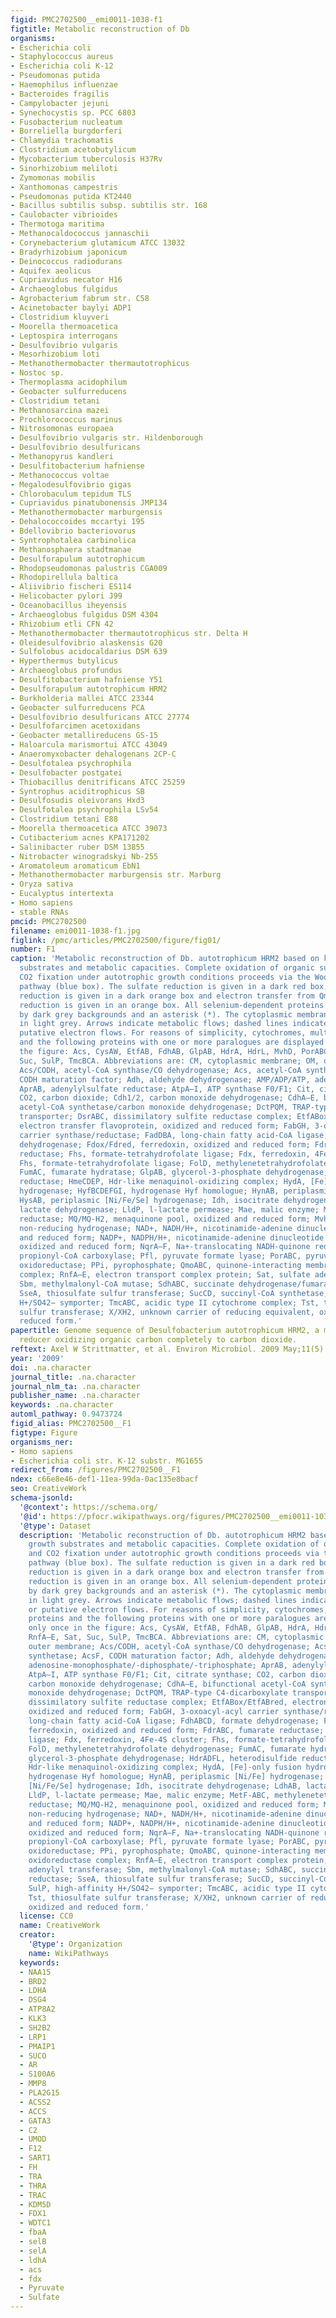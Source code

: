 ```yaml
---
figid: PMC2702500__emi0011-1038-f1
figtitle: Metabolic reconstruction of Db
organisms:
- Escherichia coli
- Staphylococcus aureus
- Escherichia coli K-12
- Pseudomonas putida
- Haemophilus influenzae
- Bacteroides fragilis
- Campylobacter jejuni
- Synechocystis sp. PCC 6803
- Fusobacterium nucleatum
- Borreliella burgdorferi
- Chlamydia trachomatis
- Clostridium acetobutylicum
- Mycobacterium tuberculosis H37Rv
- Sinorhizobium meliloti
- Zymomonas mobilis
- Xanthomonas campestris
- Pseudomonas putida KT2440
- Bacillus subtilis subsp. subtilis str. 168
- Caulobacter vibrioides
- Thermotoga maritima
- Methanocaldococcus jannaschii
- Corynebacterium glutamicum ATCC 13032
- Bradyrhizobium japonicum
- Deinococcus radiodurans
- Aquifex aeolicus
- Cupriavidus necator H16
- Archaeoglobus fulgidus
- Agrobacterium fabrum str. C58
- Acinetobacter baylyi ADP1
- Clostridium kluyveri
- Moorella thermoacetica
- Leptospira interrogans
- Desulfovibrio vulgaris
- Mesorhizobium loti
- Methanothermobacter thermautotrophicus
- Nostoc sp.
- Thermoplasma acidophilum
- Geobacter sulfurreducens
- Clostridium tetani
- Methanosarcina mazei
- Prochlorococcus marinus
- Nitrosomonas europaea
- Desulfovibrio vulgaris str. Hildenborough
- Desulfovibrio desulfuricans
- Methanopyrus kandleri
- Desulfitobacterium hafniense
- Methanococcus voltae
- Megalodesulfovibrio gigas
- Chlorobaculum tepidum TLS
- Cupriavidus pinatubonensis JMP134
- Methanothermobacter marburgensis
- Dehalococcoides mccartyi 195
- Bdellovibrio bacteriovorus
- Syntrophotalea carbinolica
- Methanosphaera stadtmanae
- Desulforapulum autotrophicum
- Rhodopseudomonas palustris CGA009
- Rhodopirellula baltica
- Aliivibrio fischeri ES114
- Helicobacter pylori J99
- Oceanobacillus iheyensis
- Archaeoglobus fulgidus DSM 4304
- Rhizobium etli CFN 42
- Methanothermobacter thermautotrophicus str. Delta H
- Oleidesulfovibrio alaskensis G20
- Sulfolobus acidocaldarius DSM 639
- Hyperthermus butylicus
- Archaeoglobus profundus
- Desulfitobacterium hafniense Y51
- Desulforapulum autotrophicum HRM2
- Burkholderia mallei ATCC 23344
- Geobacter sulfurreducens PCA
- Desulfovibrio desulfuricans ATCC 27774
- Desulfofarcimen acetoxidans
- Geobacter metallireducens GS-15
- Haloarcula marismortui ATCC 43049
- Anaeromyxobacter dehalogenans 2CP-C
- Desulfotalea psychrophila
- Desulfobacter postgatei
- Thiobacillus denitrificans ATCC 25259
- Syntrophus aciditrophicus SB
- Desulfosudis oleivorans Hxd3
- Desulfotalea psychrophila LSv54
- Clostridium tetani E88
- Moorella thermoacetica ATCC 39073
- Cutibacterium acnes KPA171202
- Salinibacter ruber DSM 13855
- Nitrobacter winogradskyi Nb-255
- Aromatoleum aromaticum EbN1
- Methanothermobacter marburgensis str. Marburg
- Oryza sativa
- Eucalyptus intertexta
- Homo sapiens
- stable RNAs
pmcid: PMC2702500
filename: emi0011-1038-f1.jpg
figlink: /pmc/articles/PMC2702500/figure/fig01/
number: F1
caption: 'Metabolic reconstruction of Db. autotrophicum HRM2 based on known growth
  substrates and metabolic capacities. Complete oxidation of organic substrates and
  CO2 fixation under autotrophic growth conditions proceeds via the Wood–Ljungdahl
  pathway (blue box). The sulfate reduction is given in a dark red box, heterodisulfide
  reduction is given in a dark orange box and electron transfer from Qmo to sulfate
  reduction is given in an orange box. All selenium-dependent proteins are marked
  by dark grey backgrounds and an asterisk (*). The cytoplasmic membrane is given
  in light grey. Arrows indicate metabolic flows; dashed lines indicate assumed or
  putative electron flows. For reasons of simplicity, cytochromes, multihaem proteins
  and the following proteins with one or more paralogues are displayed only once in
  the figure: Acs, CysAW, EtfAB, FdhAB, GlpAB, HdrA, HdrL, MvhD, PorABC, RnfA–E, Sat,
  Suc, SulP, TmcBCA. Abbreviations are: CM, cytoplasmic membrane; OM, outer membrane;
  Acs/CODH, acetyl-CoA synthase/CO dehydrogenase; Acs, acetyl-CoA synthetase; AcsF,
  CODH maturation factor; Adh, aldehyde dehydrogenase; AMP/ADP/ATP, adenosine-monophosphate/-diphosphate/-triphosphate;
  AprAB, adenylylsulfate reductase; AtpA–I, ATP synthase F0/F1; Cit, citrate synthase;
  CO2, carbon dioxide; Cdh1/2, carbon monoxide dehydrogenase; CdhA–E, bifunctional
  acetyl-CoA synthetase/carbon monoxide dehydrogenase; DctPQM, TRAP-type C4-dicarboxylate
  transporter; DsrABC, dissimilatory sulfite reductase complex; EtfABox/EtfABred,
  electron transfer flavoprotein, oxidized and reduced form; FabGH, 3-oxoacyl-acyl
  carrier synthase/reductase; FadDBA, long-chain fatty acid-CoA ligase; FdhABCD, formate
  dehydrogenase; Fdox/Fdred, ferredoxin, oxidized and reduced form; FdrABC, fumarate
  reductase; Fhs, formate-tetrahydrofolate ligase; Fdx, ferredoxin, 4Fe-4S cluster;
  Fhs, formate-tetrahydrofolate ligase; FolD, methylenetetrahydrofolate dehydrogenase;
  FumAC, fumarate hydratase; GlpAB, glycerol-3-phosphate dehydrogenase; HdrADFL, heterodisulfide
  reductase; HmeCDEP, Hdr-like menaquinol-oxidizing complex; HydA, [Fe]-only fusion
  hydrogenase; HyfBCDEFGI, hydrogenase Hyf homologue; HynAB, periplasmic [Ni/Fe] hydrogenase;
  HysAB, periplasmic [Ni/Fe/Se] hydrogenase; Idh, isocitrate dehydrogenase; LdhAB,
  lactate dehydrogenase; LldP, l-lactate permease; Mae, malic enzyme; MetF-ABC, methylenetetrahydrofolate
  reductase; MQ/MQ-H2, menaquinone pool, oxidized and reduced form; MvhADG, methylviologen
  non-reducing hydrogenase; NAD+, NADH/H+, nicotinamide-adenine dinucleotide, oxidized
  and reduced form; NADP+, NADPH/H+, nicotinamide-adenine dinucleotide phosphate,
  oxidized and reduced form; NqrA–F, Na+-translocating NADH-quinone reductase; PccB,
  propionyl-CoA carboxylase; Pfl, pyruvate formate lyase; PorABC, pyruvate:ferredoxin
  oxidoreductase; PPi, pyrophosphate; QmoABC, quinone-interacting membrane-bound oxidoreductase
  complex; RnfA–E, electron transport complex protein; Sat, sulfate adenylyl transferase;
  Sbm, methylmalonyl-CoA mutase; SdhABC, succinate dehydrogenase/fumarate reductase;
  SseA, thiosulfate sulfur transferase; SucCD, succinyl-CoA synthetase; SulP, high-affinity
  H+/SO42− symporter; TmcABC, acidic type II cytochrome complex; Tst, thiosulfate
  sulfur transferase; X/XH2, unknown carrier of reducing equivalent, oxidized and
  reduced form.'
papertitle: Genome sequence of Desulfobacterium autotrophicum HRM2, a marine sulfate
  reducer oxidizing organic carbon completely to carbon dioxide.
reftext: Axel W Strittmatter, et al. Environ Microbiol. 2009 May;11(5):1038-1055.
year: '2009'
doi: .na.character
journal_title: .na.character
journal_nlm_ta: .na.character
publisher_name: .na.character
keywords: .na.character
automl_pathway: 0.9473724
figid_alias: PMC2702500__F1
figtype: Figure
organisms_ner:
- Homo sapiens
- Escherichia coli str. K-12 substr. MG1655
redirect_from: /figures/PMC2702500__F1
ndex: c66e8e46-def1-11ea-99da-0ac135e8bacf
seo: CreativeWork
schema-jsonld:
  '@context': https://schema.org/
  '@id': https://pfocr.wikipathways.org/figures/PMC2702500__emi0011-1038-f1.html
  '@type': Dataset
  description: 'Metabolic reconstruction of Db. autotrophicum HRM2 based on known
    growth substrates and metabolic capacities. Complete oxidation of organic substrates
    and CO2 fixation under autotrophic growth conditions proceeds via the Wood–Ljungdahl
    pathway (blue box). The sulfate reduction is given in a dark red box, heterodisulfide
    reduction is given in a dark orange box and electron transfer from Qmo to sulfate
    reduction is given in an orange box. All selenium-dependent proteins are marked
    by dark grey backgrounds and an asterisk (*). The cytoplasmic membrane is given
    in light grey. Arrows indicate metabolic flows; dashed lines indicate assumed
    or putative electron flows. For reasons of simplicity, cytochromes, multihaem
    proteins and the following proteins with one or more paralogues are displayed
    only once in the figure: Acs, CysAW, EtfAB, FdhAB, GlpAB, HdrA, HdrL, MvhD, PorABC,
    RnfA–E, Sat, Suc, SulP, TmcBCA. Abbreviations are: CM, cytoplasmic membrane; OM,
    outer membrane; Acs/CODH, acetyl-CoA synthase/CO dehydrogenase; Acs, acetyl-CoA
    synthetase; AcsF, CODH maturation factor; Adh, aldehyde dehydrogenase; AMP/ADP/ATP,
    adenosine-monophosphate/-diphosphate/-triphosphate; AprAB, adenylylsulfate reductase;
    AtpA–I, ATP synthase F0/F1; Cit, citrate synthase; CO2, carbon dioxide; Cdh1/2,
    carbon monoxide dehydrogenase; CdhA–E, bifunctional acetyl-CoA synthetase/carbon
    monoxide dehydrogenase; DctPQM, TRAP-type C4-dicarboxylate transporter; DsrABC,
    dissimilatory sulfite reductase complex; EtfABox/EtfABred, electron transfer flavoprotein,
    oxidized and reduced form; FabGH, 3-oxoacyl-acyl carrier synthase/reductase; FadDBA,
    long-chain fatty acid-CoA ligase; FdhABCD, formate dehydrogenase; Fdox/Fdred,
    ferredoxin, oxidized and reduced form; FdrABC, fumarate reductase; Fhs, formate-tetrahydrofolate
    ligase; Fdx, ferredoxin, 4Fe-4S cluster; Fhs, formate-tetrahydrofolate ligase;
    FolD, methylenetetrahydrofolate dehydrogenase; FumAC, fumarate hydratase; GlpAB,
    glycerol-3-phosphate dehydrogenase; HdrADFL, heterodisulfide reductase; HmeCDEP,
    Hdr-like menaquinol-oxidizing complex; HydA, [Fe]-only fusion hydrogenase; HyfBCDEFGI,
    hydrogenase Hyf homologue; HynAB, periplasmic [Ni/Fe] hydrogenase; HysAB, periplasmic
    [Ni/Fe/Se] hydrogenase; Idh, isocitrate dehydrogenase; LdhAB, lactate dehydrogenase;
    LldP, l-lactate permease; Mae, malic enzyme; MetF-ABC, methylenetetrahydrofolate
    reductase; MQ/MQ-H2, menaquinone pool, oxidized and reduced form; MvhADG, methylviologen
    non-reducing hydrogenase; NAD+, NADH/H+, nicotinamide-adenine dinucleotide, oxidized
    and reduced form; NADP+, NADPH/H+, nicotinamide-adenine dinucleotide phosphate,
    oxidized and reduced form; NqrA–F, Na+-translocating NADH-quinone reductase; PccB,
    propionyl-CoA carboxylase; Pfl, pyruvate formate lyase; PorABC, pyruvate:ferredoxin
    oxidoreductase; PPi, pyrophosphate; QmoABC, quinone-interacting membrane-bound
    oxidoreductase complex; RnfA–E, electron transport complex protein; Sat, sulfate
    adenylyl transferase; Sbm, methylmalonyl-CoA mutase; SdhABC, succinate dehydrogenase/fumarate
    reductase; SseA, thiosulfate sulfur transferase; SucCD, succinyl-CoA synthetase;
    SulP, high-affinity H+/SO42− symporter; TmcABC, acidic type II cytochrome complex;
    Tst, thiosulfate sulfur transferase; X/XH2, unknown carrier of reducing equivalent,
    oxidized and reduced form.'
  license: CC0
  name: CreativeWork
  creator:
    '@type': Organization
    name: WikiPathways
  keywords:
  - NAA15
  - BRD2
  - LDHA
  - DSG4
  - ATP8A2
  - KLK3
  - SH2B2
  - LRP1
  - PMAIP1
  - SUCO
  - AR
  - S100A6
  - MMP8
  - PLA2G15
  - ACSS2
  - ACCS
  - GATA3
  - C2
  - UMOD
  - F12
  - SART1
  - FH
  - TRA
  - THRA
  - TRAC
  - KDM5D
  - FDX1
  - WDTC1
  - fbaA
  - selB
  - selA
  - ldhA
  - acs
  - fdx
  - Pyruvate
  - Sulfate
---
```

